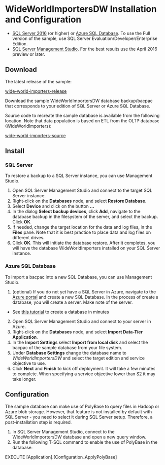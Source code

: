 # WideWorldImportersDW Installation and Configuration


- [SQL Server 2016](https://www.microsoft.com/en-us/evalcenter/evaluate-sql-server-2016) (or higher) or [Azure SQL Database](https://azure.microsoft.com/services/sql-database/). To use the Full version of the sample, use SQL Server Evaluation/Developer/Enterprise Edition.
- [SQL Server Management Studio](https://msdn.microsoft.com/library/mt238290.aspx). For the best results use the April 2016 preview or later.

## Download

The latest release of the sample:

[wide-world-importers-release](http://go.microsoft.com/fwlink/?LinkID=800630)

Download the sample WideWorldImportersDW database backup/bacpac that corresponds to your edition of SQL Server or Azure SQL Database.

Source code to recreate the sample database is available from the following location. Note that data population is based on ETL from the OLTP database (WideWorldImporters):

[wide-world-importers-source](https://github.com/Microsoft/sql-server-samples/tree/master/samples/databases/wide-world-importers/wwi-dw-database-scripts)

## Install


### SQL Server

To restore a backup to a SQL Server instance, you can use Management Studio.

1. Open SQL Server Management Studio and connect to the target SQL Server instance.
2. Right-click on the **Databases** node, and select **Restore Database**.
3. Select **Device** and click on the button **...**
4. In the dialog **Select backup devices**, click **Add**, navigate to the database backup in the filesystem of the server, and select the backup. Click **OK**.
5. If needed, change the target location for the data and log files, in the **Files** pane. Note that it is best practice to place data and log files on different drives.
6. Click **OK**. This will initiate the database restore. After it completes, you will have the database WideWorldImporters installed on your SQL Server instance.

### Azure SQL Database

To import a bacpac into a new SQL Database, you can use Management Studio.

1. (optional) If you do not yet have a SQL Server in Azure, navigate to the [Azure portal](https://portal.azure.com/) and create a new SQL Database. In the process of create a database, you will create a server. Make note of the server.
  - See [this tutorial](https://azure.microsoft.com/documentation/articles/sql-database-get-started/) to create a database in minutes
2. Open SQL Server Management Studio and connect to your server in Azure.
3. Right-click on the **Databases** node, and select **Import Data-Tier Application**.
4. In the **Import Settings** select **Import from local disk** and select the bacpac of the sample database from your file system.
5. Under **Database Settings** change the database name to *WideWorldImportersDW* and select the target edition and service objective to use.
6. Click **Next** and **Finish** to kick off deployment. It will take a few minutes to complete. When specifying a service objective lower than S2 it may take longer.

## Configuration

The sample database can make use of PolyBase to query files in Hadoop or Azure blob storage. However, that feature is not installed by default with SQL Server - you need to select it during SQL Server setup. Therefore, a post-installation step is required.

1. In SQL Server Management Studio, connect to the WideWorldImportersDW database and open a new query window.
2. Run the following T-SQL command to enable the use of PolyBase in the database:

  EXECUTE [Application].[Configuration_ApplyPolyBase]
